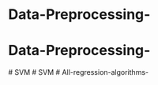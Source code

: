 # Data-Preprocessing-
# Data-Preprocessing-
#   S V M  
 #   S V M  
 #   A l l - r e g r e s s i o n - a l g o r i t h m s -  
 